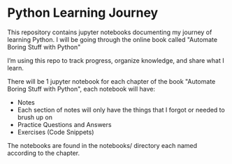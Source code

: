 # Python Learning Journey

This repository contains jupyter notebooks documenting my journey of learning Python. I will be going through the online book called "Automate Boring Stuff with Python"

I’m using this repo to track progress, organize knowledge, and share what I learn.

There will be 1 jupyter notebook for each chapter of the book "Automate Boring Stuff with Python", each notebook will have:
 - Notes
  - Each section of notes will only have the things that I forgot or needed to brush up on
 - Practice Questions and Answers
 - Exercises (Code Snippets)

The notebooks are found in the notebooks/ directory each named according to the chapter.